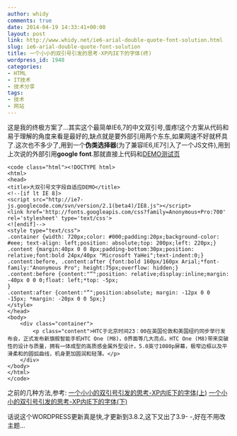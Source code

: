 ```yaml
---
author: whidy
comments: true
date: 2014-04-19 14:33:41+00:00
layout: post
link: http://www.whidy.net/ie6-arial-double-quote-font-solution.html
slug: ie6-arial-double-quote-font-solution
title: 一个小小的双引号引发的思考-XP内IE下的字体(终)
wordpress_id: 1948
categories:
- HTML
- IT技术
- 技术分享
tags:
- 技术
- 网站
---
```


这是我的终极方案了...其实这个最简单IE6,7的中文双引号,蛋疼!这个方案从代码和易于理解的角度来看是最好的,缺点就是要外部引用两个东东,如果网速不好就杯具了.这次也不多少了,用到一个**伪类选择器**(为了兼容IE6,IE7引入了一个JS文件),用到上次说的外部引用**google font**.那就直接上代码和[DEMO测试页](http://www.whidy.net/demos/quote/quote_text_final.html)


    
    <code class="html"><!DOCTYPE html>
    <html>
    <head>
    <title>大双引号文字段自适应DEMO</title>
    <!--[if lt IE 8]>
    <script src="http://ie7-js.googlecode.com/svn/version/2.1(beta4)/IE8.js"></script>
    <link href='http://fonts.googleapis.com/css?family=Anonymous+Pro:700' rel='stylesheet' type='text/css'>
    <![endif]-->
    <style type="text/css">
    .container {width: 720px;color: #000;padding:20px;background-color: #eee; text-align: left;position: absolute;top: 200px;left: 220px;}
    .content {margin:40px 0 0 8px;padding-bottom:30px;position: relative;font:bold 24px/40px "Microsoft YaHei";text-indent:0;}
    .content:before, .content:after {font:bold 160px/160px Arial;*font-family:"Anonymous Pro"; height:75px;overflow: hidden;}
    .content:before {content:"“";position: relative;display:inline;margin: -40px 0 0 0;float: left;*top: -5px;
    }
    .content:after {content:"”";position:absolute; margin: -12px 0 0 -15px; *margin: -20px 0 0 5px;}
    </style>
    </head>
    <body>
        <div class="container">
    		<p class="content">HTC于北京时间23：00在英国伦敦和美国纽约同步举行发布会，正式发布新旗舰智能手机HTC One (M8)，0界面等几大亮点。HTC One (M8)带来突破性的设计与质量，拥有一体成型的高质感金属外型设计，5.0英寸1080p屏幕，极窄边框以及平滑柔和的圆弧曲线，机身更加圆润和轻薄。</p>
        </div>
    </body>
    </html>
    </code>



之前的几种方法,参考:
[一个小小的双引号引发的思考-XP内IE下的字体(上)](http://www.whidy.net/ie6-arial-double-quote.html)
[一个小小的双引号引发的思考-XP内IE下的字体(下)](http://www.whidy.net/ie6-arial-double-quote-font-bug.html)

话说这个WORDPRESS更新真是快,才更新到3.8.2,这下又出了3.9- -,好在不用改主题...
